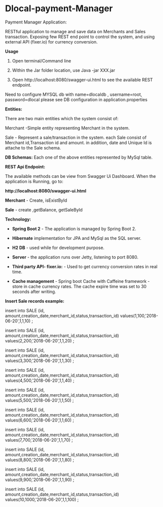 # Dlocal-payment-Manager

Payment Manager Application:

RESTful application to manage and save data on Merchants and Sales transaction.
Exposing few REST end point to control the system, and using external API (fixer.io) for currency conversion.

**Usage**
   
1. Open terminal/Command line

2. Within the Jar folder location, use 
	Java -jar XXX.jar

3. Open http://localhost:8080/swagger-ui.html to see the available REST endpoint.

Need to configure MYSQL db with name=dlocaldb , username=root, password=dlocal
   please see DB configuration in application.properties

**Entities:**

There are two main entities which the system consist of:

Merchant -Simple entity representing Merchant in the system.

Sale - Represent a sale/transaction in the system.
	   each Sale consist of Merchant id,Transaction id and amount.
	   in addition, date and Unique Id is attache to the Sale schema.


**DB Schemas:**
Each one of the above entities represented by MySql table.


**REST Api Endpoint:**

The available methods can be view from Swagger Ui Dashboard.
When the application is Running, go to:

**http://localhost:8080/swagger-ui.html**

**Merchant** - Create, isExistById

**Sale** - create ,getBalance,  getSaleById


**Technology:**

* **Spring Boot 2** - The application is managed by Spring Boot 2.

* **Hibernate** implementation for JPA and MySql as the SQL server.

* **H2 DB** - used while for development purpose.

* **Server** - the application runs over Jetty, listening to port 8080.

* **Third party API- fixer.io:** - Used to get currency conversion rates in real time.

* **Cache management** - Spring boot Cache with Caffeine framework - store in cache currency rates. The cache expire time was set to 30 seconds after writing.





**Insert Sale records example:**

insert into SALE  (id, amount,creation_date,merchant_id,status,transaction_id)   values(1,100,'2018-06-20',1,1,10) ;

insert into SALE  (id, amount,creation_date,merchant_id,status,transaction_id)   values(2,200,'2018-06-20',1,1,20) ;

insert into SALE  (id, amount,creation_date,merchant_id,status,transaction_id)   values(3,300,'2018-06-20',1,1,30) ;

insert into SALE  (id, amount,creation_date,merchant_id,status,transaction_id)   values(4,500,'2018-06-20',1,1,40) ;

insert into SALE  (id, amount,creation_date,merchant_id,status,transaction_id)   values(5,500,'2018-06-20',1,1,50) ;

insert into SALE  (id, amount,creation_date,merchant_id,status,transaction_id)   values(6,600,'2018-06-20',1,1,60) ;

insert into SALE  (id, amount,creation_date,merchant_id,status,transaction_id)   values(7,700,'2018-06-20',1,1,70) ;

insert into SALE  (id, amount,creation_date,merchant_id,status,transaction_id)   values(8,800,'2018-06-20',1,1,80) ;

insert into SALE  (id, amount,creation_date,merchant_id,status,transaction_id)   values(9,900,'2018-06-20',1,1,90) ;

insert into SALE  (id, amount,creation_date,merchant_id,status,transaction_id)   values(10,1000,'2018-06-20’,1,1,100) ;



